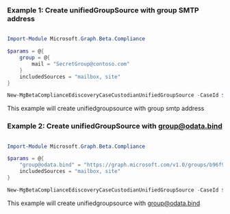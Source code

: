 ### Example 1: Create unifiedGroupSource with group SMTP address

```powershell

Import-Module Microsoft.Graph.Beta.Compliance

$params = @{
	group = @{
		mail = "SecretGroup@contoso.com"
	}
	includedSources = "mailbox, site"
}

New-MgBetaComplianceEdiscoveryCaseCustodianUnifiedGroupSource -CaseId $caseId -CustodianId $custodianId -BodyParameter $params

```
This example will create unifiedgroupsource with group smtp address

### Example 2: Create unifiedGroupSource with group@odata.bind

```powershell

Import-Module Microsoft.Graph.Beta.Compliance

$params = @{
	"group@odata.bind" = "https://graph.microsoft.com/v1.0/groups/b96f95c5-b1b3-4142-b039-8ac79e7d2c84"
	includedSources = "mailbox, site"
}

New-MgBetaComplianceEdiscoveryCaseCustodianUnifiedGroupSource -CaseId $caseId -CustodianId $custodianId -BodyParameter $params

```
This example will create unifiedgroupsource with group@odata.bind

